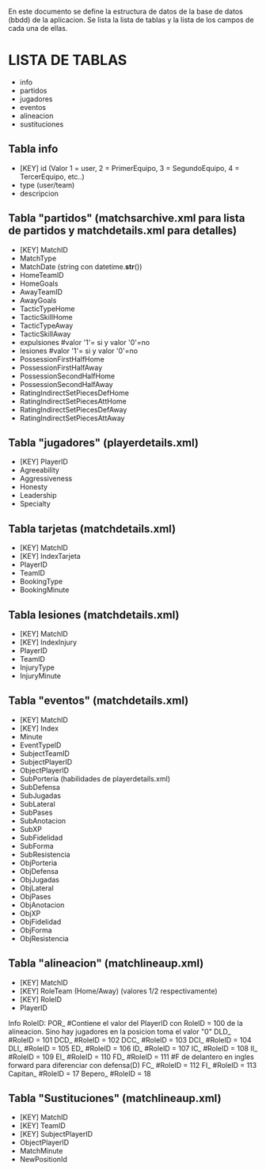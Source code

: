En este documento se define la estructura de datos de la base de datos (bbdd) de la aplicacion.
Se lista la lista de tablas y la lista de los campos de cada una de ellas.

# LISTA DE TABLAS
- info
- partidos
- jugadores
- eventos
- alineacion
- sustituciones

## Tabla info
- [KEY] id (Valor 1 = user, 2 = PrimerEquipo, 3 = SegundoEquipo, 4 = TercerEquipo, etc..)
- type (user/team)
- descripcion

## Tabla "partidos" (matchsarchive.xml para lista de partidos y matchdetails.xml para detalles)
- [KEY] MatchID
- MatchType
- MatchDate (string con datetime.__str__())
- HomeTeamID
- HomeGoals
- AwayTeamID
- AwayGoals
- TacticTypeHome
- TacticSkillHome
- TacticTypeAway
- TacticSkillAway
- expulsiones #valor '1'= si y valor '0'=no
- lesiones #valor '1'= si y valor '0'=no
- PossessionFirstHalfHome
- PossessionFirstHalfAway
- PossessionSecondHalfHome
- PossessionSecondHalfAway
- RatingIndirectSetPiecesDefHome
- RatingIndirectSetPiecesAttHome
- RatingIndirectSetPiecesDefAway
- RatingIndirectSetPiecesAttAway

## Tabla "jugadores" (playerdetails.xml)
- [KEY] PlayerID
- Agreeability
- Aggressiveness
- Honesty
- Leadership
- Specialty

## Tabla tarjetas (matchdetails.xml)
- [KEY] MatchID
- [KEY] IndexTarjeta
- PlayerID
- TeamID
- BookingType
- BookingMinute

## Tabla lesiones (matchdetails.xml)
- [KEY] MatchID
- [KEY] IndexInjury
- PlayerID
- TeamID
- InjuryType
- InjuryMinute

## Tabla "eventos" (matchdetails.xml)
- [KEY] MatchID
- [KEY] Index
- Minute
- EventTypeID
- SubjectTeamID
- SubjectPlayerID
- ObjectPlayerID
- SubPorteria (habilidades de playerdetails.xml)
- SubDefensa
- SubJugadas
- SubLateral
- SubPases
- SubAnotacion
- SubXP
- SubFidelidad
- SubForma
- SubResistencia
- ObjPorteria
- ObjDefensa
- ObjJugadas
- ObjLateral
- ObjPases
- ObjAnotacion
- ObjXP
- ObjFidelidad
- ObjForma
- ObjResistencia

## Tabla "alineacion" (matchlineaup.xml)
- [KEY] MatchID
- [KEY] RoleTeam (Home/Away) (valores 1/2 respectivamente)
- [KEY] RoleID
- PlayerID

Info RoleID:
    POR_ #Contiene el valor del PlayerID con RoleID = 100 de la alineacion. Sino hay jugadores en la posicion toma el valor "0"
    DLD_ #RoleID = 101
    DCD_ #RoleID = 102
    DCC_ #RoleID = 103
    DCI_ #RoleID = 104
    DLI_ #RoleID = 105
    ED_ #RoleID = 106
    ID_ #RoleID = 107
    IC_ #RoleID = 108
    II_ #RoleID = 109
    EI_ #RoleID = 110
    FD_ #RoleID = 111 #F de delantero en ingles forward para diferenciar con defensa(D)
    FC_ #RoleID = 112
    FI_ #RoleID = 113
    Capitan_ #RoleID = 17
    Bepero_ #RoleID = 18

## Tabla "Sustituciones" (matchlineaup.xml)
- [KEY] MatchID
- [KEY] TeamID
- [KEY] SubjectPlayerID
- ObjectPlayerID
- MatchMinute
- NewPositionId
